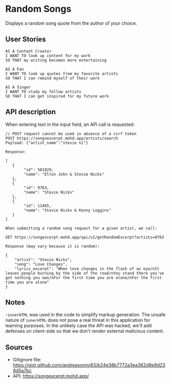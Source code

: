 # Random Songs

Displays a random song quote from the author of your choice.

## User Stories

```
AS A Content Creator
I WANT TO look up content for my work
SO THAT my writing becomes more entertaining

AS A Fan 
I WANT TO look up quotes from my favorite artists
SO THAT I can remind myself of their work

AS A Singer
I WANT TO study my fellow artists
SO THAT I can get inspired for my future work
```

## API description

When entering text in the input field, an API call is requested:

```
// POST request cannot be used in absence of a csrf token
POST https://songsexcerpt.mohd.app/artists/search
Payload: {"artist_name":"stevie ni"}

Response: 

[
   {
        "id": 581829,
        "name": "Elton John & Stevie Nicks"
   },
   {
        "id": 9763,
        "name": "Stevie Nicks"
   },
   {
        "id": 11465,
        "name": "Stevie Nicks & Kenny Loggins"
   }
]

When submitting a random song request for a given artist, we call:

GET https://songexcerpt.mohd.app/api/v1/getRandomExcerpt?artists=9763

Response (may vary because it is random):

{
    "artist": "Stevie Nicks",
    "song": "Love Changes",
    "lyrics_excerpt": "When love changes in the flash of an eye/nIt leaves people burning by the side of the road/nYou stand there you've got nothing you own/nFor the first time you are alone/nFor the first time you are alone"
}
```

## Notes

-`innerHTML` was used in the code to simplify markup generation. The unsafe nature of `innerHTML` does not pose a real threat in this application for learning purposes. In the unlikely case the API was hacked, we'll add defenses on client-side so that we don't render external malicious content.

## Sources

- Gitignore file: https://gist.github.com/andreasonny83/b24e38b7772a3ea362d8e8d238d5a7bc
- API: https://songexcerpt.mohd.app/
